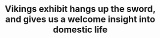 ---
title: Vikings exhibit hangs up the sword, and gives us a welcome insight into domestic life
lead: The Vikings have become synonymous with voyages and violence, but a new exhibition at the Melbourne Museum demonstrates their domestic and spiritual side.
datePublished: 2018-03-25T18:59:51Z
category: arts
tags: ['arts review', 'history', 'medieval history', 'museums', 'norse mythology', 'scandinavia', 'vikings']
featureImage: 6qvXuHHkgEyEWIikeGIIcm
---